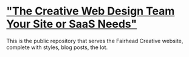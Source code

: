 <h1><a href="http://fairheadcreative.com" title="The Creative Web Design Team Your Site or SaaS Needs">"The Creative Web Design Team Your Site or SaaS Needs"</a></h1>

This is the public repository that serves the Fairhead Creative website, complete with styles, blog posts, the lot.
